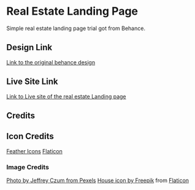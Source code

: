 # Real Estate Landing Page

Simple real estate landing page trial got from Behance.

## Design Link
[Link to the original behance design](https://www.behance.net/gallery/109518715/Real-Estate-Landing-Page)

## Live Site Link
[Link to Live site of the real estate Landing page](https://frontend-designs-4.netlify.app/)
## Credits

## Icon Credits
[Feather Icons](https://feathericons.com/)
[Flaticon](https://www.flaticon.com/)
### Image Credits 

[Photo by Jeffrey Czum from Pexels](https://www.pexels.com/photo/four-colourful-houses-2501965/)
[House icon by Freepik](https://www.freepik.com) from [Flaticon](https://www.flaticon.com/)